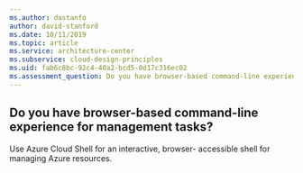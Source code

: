 ```yaml
---
ms.author: dastanfo
author: david-stanford
ms.date: 10/11/2019
ms.topic: article
ms.service: architecture-center
ms.subservice: cloud-design-principles
ms.uid: fab6c8bc-92c4-40a2-bcd5-0d17c316ec02
ms.assessment_question: Do you have browser-based command-line experience for management tasks?
---
```

## Do you have browser-based command-line experience for management tasks?


Use Azure Cloud Shell for an interactive, browser- accessible shell for managing Azure resources.